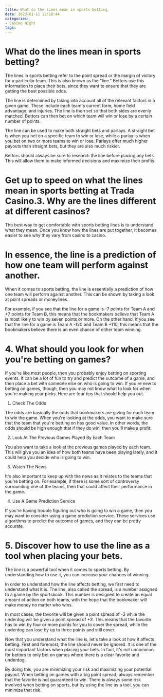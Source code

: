 ```yaml
---
title: What do the lines mean in sports betting
date: 2023-01-11 12:18:44
categories:
- Casino Night
tags:
---
```



#  What do the lines mean in sports betting?

The lines in sports betting refer to the point spread or the margin of victory for a particular team. This is also known as the "line." Bettors use this information to place their bets, since they want to ensure that they are getting the best possible odds.

The line is determined by taking into account all of the relevant factors in a given game. These include each team's current form, home field advantage, and injuries. The line is then set so that both sides are evenly matched. Bettors can then bet on which team will win or lose by a certain number of points.

The line can be used to make both straight bets and parlays. A straight bet is when you bet on a specific team to win or lose, while a parlay is when you bet on two or more teams to win or lose. Parlays offer much higher payouts than straight bets, but they are also much riskier.

Bettors should always be sure to research the line before placing any bets. This will allow them to make informed decisions and maximize their profits.

#  Get up to speed on what the lines mean in sports betting at Trada Casino.3. Why are the lines different at different casinos?

The best way to get comfortable with sports betting lines is to understand what they mean. Once you know how the lines are put together, it becomes easier to see why they vary from casino to casino.

# In essence, the line is a prediction of how one team will perform against another.

When it comes to sports betting, the line is essentially a prediction of how one team will perform against another. This can be shown by taking a look at point spreads or moneylines.

For example, if you see that the line for a game is -7 points for Team A and +7 points for Team B, this means that the bookmakers believe that Team A is most likely to win by seven points or more. On the other hand, if you see that the line for a game is Team A -120 and Team B +110, this means that the bookmakers believe there is an even chance of either team winning.

# 4. What should you look for when you're betting on games?

If you're like most people, then you probably enjoy betting on sporting events. It can be a lot of fun to try and predict the outcome of a game, and then place a bet with someone else on who is going to win. If you're new to betting on games, though, then you may not know what to look for when you're making your picks. Here are four tips that should help you out.

1. Check The Odds

The odds are basically the odds that bookmakers are giving for each team to win the game. When you're looking at the odds, you want to make sure that the team that you're betting on has good value. In other words, the odds should be high enough that if they do win, then you'll make a profit.

2. Look At The Previous Games Played By Each Team

You also want to take a look at the previous games played by each team. This will give you an idea of how both teams have been playing lately, and it could help you decide who is going to win.

3. Watch The News

It's also important to keep up with the news as it relates to the teams that you're betting on. For example, if there is some sort of controversy surrounding one of the teams, then that could affect their performance in the game.

4. Use A Game Prediction Service

If you're having trouble figuring out who is going to win a game, then you may want to consider using a game prediction service. These services use algorithms to predict the outcome of games, and they can be pretty accurate.

# 5. Discover how to use the line as a tool when placing your bets.

The <em>line</em> is a powerful tool when it comes to sports betting. By understanding how to use it, you can increase your chances of winning.

In order to understand how the line affects betting, we first need to understand what it is. The line, also called the spread, is a number assigned to a game by the sportsbook. This number is designed to create an equal amount of action on both teams, with the hope that the bookmaker will make money no matter who wins.

In most cases, the favorite will be given a point spread of -3 while the underdog will be given a point spread of +3. This means that the favorite has to win by four or more points for you to cover the spread, while the underdog can lose by up to three points and still cover.

Now that you understand what the line is, let's take a look at how it affects betting. First and foremost, the line should never be ignored. It is one of the most important factors when placing your bets. In fact, it's not uncommon for bettors to only bet on games where there is a clear favorite and underdog.

By doing this, you are minimizing your risk and maximizing your potential payout. When betting on games with a big point spread, always remember that the favorite is not guaranteed to win. There is always some risk involved when betting on sports, but by using the line as a tool, you can minimize that risk.
